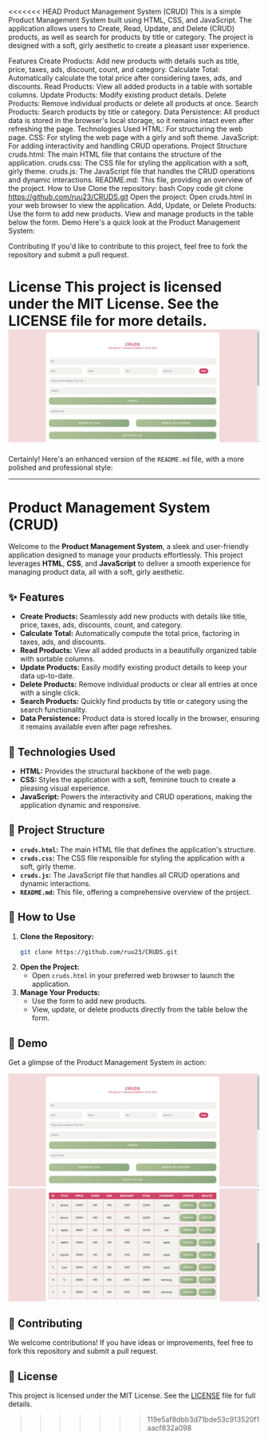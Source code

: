 <<<<<<< HEAD
Product Management System (CRUD)
This is a simple Product Management System built using HTML, CSS, and JavaScript. The application allows users to Create, Read, Update, and Delete (CRUD) products, as well as search for products by title or category. The project is designed with a soft, girly aesthetic to create a pleasant user experience.

Features
Create Products: Add new products with details such as title, price, taxes, ads, discount, count, and category.
Calculate Total: Automatically calculate the total price after considering taxes, ads, and discounts.
Read Products: View all added products in a table with sortable columns.
Update Products: Modify existing product details.
Delete Products: Remove individual products or delete all products at once.
Search Products: Search products by title or category.
Data Persistence: All product data is stored in the browser's local storage, so it remains intact even after refreshing the page.
Technologies Used
HTML: For structuring the web page.
CSS: For styling the web page with a girly and soft theme.
JavaScript: For adding interactivity and handling CRUD operations.
Project Structure
cruds.html: The main HTML file that contains the structure of the application.
cruds.css: The CSS file for styling the application with a soft, girly theme.
cruds.js: The JavaScript file that handles the CRUD operations and dynamic interactions.
README.md: This file, providing an overview of the project.
How to Use
Clone the repository:
bash
Copy code
git clone https://github.com/ruu23/CRUDS.git
Open the project:
Open cruds.html in your web browser to view the application.
Add, Update, or Delete Products:
Use the form to add new products.
View and manage products in the table below the form.
Demo
Here's a quick look at the Product Management System:


Contributing
If you'd like to contribute to this project, feel free to fork the repository and submit a pull request.

License
This project is licensed under the MIT License. See the LICENSE file for more details.
![Description of the Image](cruds1.png)
=======
Certainly! Here's an enhanced version of the `README.md` file, with a more polished and professional style:

---

# **Product Management System (CRUD)**

Welcome to the **Product Management System**, a sleek and user-friendly application designed to manage your products effortlessly. This project leverages **HTML**, **CSS**, and **JavaScript** to deliver a smooth experience for managing product data, all with a soft, girly aesthetic.

## **✨ Features**

- **Create Products:** Seamlessly add new products with details like title, price, taxes, ads, discounts, count, and category.
- **Calculate Total:** Automatically compute the total price, factoring in taxes, ads, and discounts.
- **Read Products:** View all added products in a beautifully organized table with sortable columns.
- **Update Products:** Easily modify existing product details to keep your data up-to-date.
- **Delete Products:** Remove individual products or clear all entries at once with a single click.
- **Search Products:** Quickly find products by title or category using the search functionality.
- **Data Persistence:** Product data is stored locally in the browser, ensuring it remains available even after page refreshes.

## **🔧 Technologies Used**

- **HTML:** Provides the structural backbone of the web page.
- **CSS:** Styles the application with a soft, feminine touch to create a pleasing visual experience.
- **JavaScript:** Powers the interactivity and CRUD operations, making the application dynamic and responsive.

## **📁 Project Structure**

- **`cruds.html`:** The main HTML file that defines the application's structure.
- **`cruds.css`:** The CSS file responsible for styling the application with a soft, girly theme.
- **`cruds.js`:** The JavaScript file that handles all CRUD operations and dynamic interactions.
- **`README.md`:** This file, offering a comprehensive overview of the project.

## **🚀 How to Use**

1. **Clone the Repository:**
   ```bash
   git clone https://github.com/ruu23/CRUDS.git
   ```
2. **Open the Project:**
   - Open `cruds.html` in your preferred web browser to launch the application.
3. **Manage Your Products:**
   - Use the form to add new products.
   - View, update, or delete products directly from the table below the form.

## **🎨 Demo**

Get a glimpse of the Product Management System in action:

![CRUDS1](cruds1.png)
![CRUDS2](cruds2.png)

## **🤝 Contributing**

We welcome contributions! If you have ideas or improvements, feel free to fork this repository and submit a pull request.

## **📄 License**

This project is licensed under the MIT License. See the [LICENSE](LICENSE) file for full details.
>>>>>>> 119e5af8dbb3d71bde53c913520f1aacf832a098
